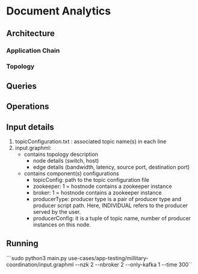 # Document Analytics


## Architecture

### Application Chain




### Topology



## Queries  
  

  
## Operations
  

  
## Input details
1. topicConfiguration.txt : associated topic name(s) in each line
2. input.graphml:
   - contains topology description
     - node details (switch, host)
     - edge details (bandwidth, latency, source port, destination port)
   - contains component(s) configurations 
     - topicConfig: path to the topic configuration file
     - zookeeper: 1 = hostnode contains a zookeeper instance
     - broker: 1 = hostnode contains a zookeeper instance
     - producerType: producer type is a pair of producer type and producer script path. Here, INDIVIDUAL refers to the producer served by the user.
     - producerConfig: it is a tuple of topic name, number of producer instances on this node.

 
## Running
   
 ```sudo python3 main.py use-cases/app-testing/millitary-coordination/input.graphml --nzk 2 --nbroker 2 --only-kafka 1 --time 300``

